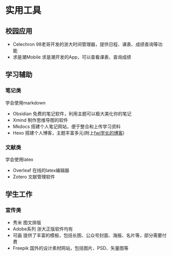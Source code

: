# **实用工具**

## **校园应用**

- Celechron 
98老哥开发的浙大时间管理器，提供日程、课表、成绩查询等功能
- 求是潮Mobile
求是潮开发的App，可以查看课表、查询成绩

## **学习辅助**

### **笔记类**

学会使用markdown

- Obsidian
免费的笔记软件，利用主题可以极大美化你的笔记
- Xmind
制作思维导图的软件
- Mkdocs
搭建个人笔记网站，便于整合和上传学习资料
- Hexo
搭建个人博客，主题丰富多元(附上[fwj学长的博客](https://hamilton2718.github.io/))

### **文献类**

学会使用latex

- Overleaf
在线的latex编辑器
- Zotero
文献管理软件


## **学生工作**

### **宣传类**

- 秀米
图文排版
- Adobe系列
浙大正版软件均有
- 可画
提供了丰富的模板，包括长图、公众号封面、海报、名片等，部分需要付费
- Freepik
国外的设计素材网站，包括图片、PSD、矢量图等
